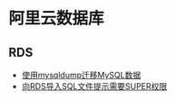 # 阿里云数据库

## RDS

* [使用mysqldump迁移MySQL数据](https://help.aliyun.com/document_detail/96156.html?spm=a2c4g.11186623.6.660.63af45f8vubxNN)
* [向RDS导入SQL文件提示需要SUPER权限](向RDS导入sql文件提示需要SUPER权限.md)
